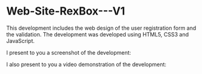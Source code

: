 # Web-Site-RexBox---V1

This development includes the web design of the user registration form and the validation. The development was developed using HTML5, CSS3 and JavaScript.

I present to you a screenshot of the development:

I also present to you a video demonstration of the development:
